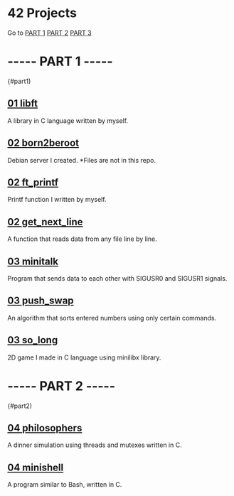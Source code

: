 # 42 Projects
Go to
[PART 1](#part1)
[PART 2](#part2)
[PART 3](#part3)

# ----- PART 1 -----
{#part1)

## [01 libft](https://github.com/Muratmirsad/42/tree/master/01%20Libft/)

A library in C language written by myself.


## [02 born2beroot](https://github.com/Muratmirsad/42/tree/master/02%20born2beroot/)

Debian server I created. *Files are not in this repo.


## [02 ft_printf](https://github.com/Muratmirsad/42/tree/master/02%20ft_printf/)

Printf function I written by myself.


## [02 get_next_line](https://github.com/Muratmirsad/42/tree/master/02%20get_next_line/)

A function that reads data from any file line by line.


## [03 minitalk](https://github.com/Muratmirsad/42/tree/master/03%20minitalk/)

Program that sends data to each other with SIGUSR0 and SIGUSR1 signals.


## [03 push_swap](https://github.com/Muratmirsad/42/tree/master/03%20push_swap/)

An algorithm that sorts entered numbers using only certain commands.


## [03 so_long](https://github.com/Muratmirsad/42/tree/master/03%20so_long/)

2D game I made in C language using minilibx library.

# ----- PART 2 -----
{#part2)

## [04 philosophers](https://github.com/Muratmirsad/42/tree/master/04%20philosophers/)

A dinner simulation using threads and mutexes written in C.

## [04 minishell](https://github.com/Muratmirsad/42/tree/master/04%20Minishell/)

A program similar to Bash, written in C.
